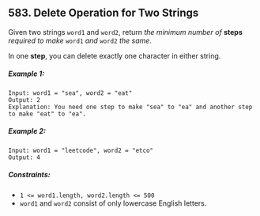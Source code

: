 ## 583. Delete Operation for Two Strings

Given two strings ```word1``` and ```word2```, return *the minimum number of* **steps** *required to make* ```word1``` *and* ```word2``` *the same*.

In one **step**, you can delete exactly one character in either string.

##### Example 1:
```
Input: word1 = "sea", word2 = "eat"
Output: 2
Explanation: You need one step to make "sea" to "ea" and another step to make "eat" to "ea".
```
##### Example 2:
```
Input: word1 = "leetcode", word2 = "etco"
Output: 4
```

##### Constraints:

* ```1 <= word1.length, word2.length <= 500```
* ```word1``` and ```word2``` consist of only lowercase English letters.